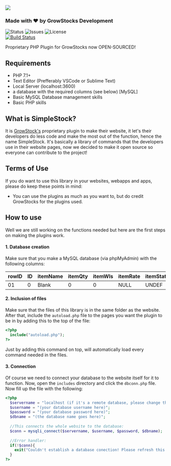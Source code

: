 <a href="https://www.growstocks.ga" target="_blank"><img src="img/SimpleStock banner.png"></a>
### Made with &hearts; by GrowStocks Development
![Status](https://img.shields.io/badge/Status-BETA-blue.svg?style=for-the-badge&logo=appveyor)
![Issues](https://img.shields.io/github/issues/MatteuGT/SimpleStock.svg?style=for-the-badge&logo=appveyor)
![License](https://img.shields.io/github/license/MatteuGT/SimpleStock.svg?style=for-the-badge&logo=appveyor)<br>
[![Build Status](https://travis-ci.org/MatteuGT/SimpleStock.svg?branch=master)](https://travis-ci.org/MatteuGT/SimpleStock)

Proprietary PHP Plugin for GrowStocks now OPEN-SOURCED!

## Requirements
* PHP 7.1+
* Text Editor (Prefferably VSCode or Sublime Text)
* Local Server (localhost:3600)
* a database with the required columns (see below) [MySQL]
* Basic MySQL Database management skills
* Basic PHP skills

## What is SimpleStock?
It is <a href="https://www.growstocks.ga" target="_blank">GrowStock's</a> proprietary plugin to make their website, it let's their developers do less code and make the most out of the function, hence the name SimpleStock. It's basically a library of commands that the developers use in their website pages, now we decided to make it open source so everyone can contribute to the project!

## Terms of Use
If you do want to use this library in your websites, webapps and apps, please do keep these points in mind:
* You can use the plugins as much as you want to, but do credit GrowStocks for the plugins used.

## How to use
Well we are still working on the functions needed but here are the first steps on making the plugins work.

#### 1. Database creation
Make sure that you make a MySQL database (via phpMyAdmin) with the following columns:

| rowID | ID | itemName | itemQty | itemWls | itemRate | itemStatus | itemDemand |
| ----- | -- | -------- | ------- | ------- | -------- | ---------- | ---------- |
|   01  | 0  | Blank    | 0       | 0       | NULL     | UNDEF      |  UNDEF     |

#### 2. Inclusion of files
Make sure that the files of this library is in the same folder as the website. After that, include the `autoload.php` file to the pages you want the plugin to be in by adding this to the top of the file:
```php
<?php
  include("autoload.php");
?>
```
Just by adding this command on top, will automatically load every command needed in the files.

#### 3. Connection
Of course we need to connect your database to the website itself for it to function. Now, open the `includes` directory and click the `dbconn.php` file. Now fill up the file with the following:

```php
<?php
  $servername = "localhost (if it's a remote database, please change the localhost to the appropriate server name/address";
  $username = "(your database username here)";
  $password = "(your database password here)";
  $dbname = "(the database name goes here)";
  
  //This connects the whole website to the database:
  $conn = mysqli_connect($servername, $username, $password, $dbname);
  
  //Error handler:
  if(!$conn){
    exit("Couldn't establish a database conection! Please refresh this page.");
  }
?>
```
